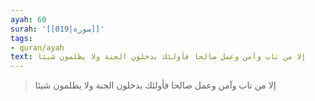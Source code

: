 ```yaml
---
ayah: 60
surah: '[[019|سورة]]'
tags:
- quran/ayah
text: إلا من تاب وآمن وعمل صالحا فأولئك يدخلون الجنة ولا يظلمون شيئا
---
```

> إلا من تاب وآمن وعمل صالحا فأولئك يدخلون الجنة ولا يظلمون شيئا
